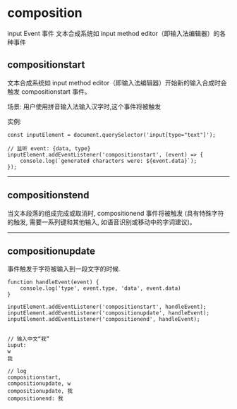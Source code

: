 # composition

input Event 事件
文本合成系统如 input method editor（即输入法编辑器）的各种事件

## compositionstart

文本合成系统如 input method editor（即输入法编辑器）开始新的输入合成时会触发 compositionstart 事件。

场景: 用户使用拼音输入法输入汉字时,这个事件将被触发

实例:

    const inputElement = document.querySelector('input[type="text"]');

    // 监听 event: {data, type}
    inputElement.addEventListener('compositionstart', (event) => {
        console.log(`generated characters were: ${event.data}`);
    });

---

## compositionstend

当文本段落的组成完成或取消时, compositionend 事件将被触发 (具有特殊字符的触发, 需要一系列键和其他输入, 如语音识别或移动中的字词建议)。

---

## compositionupdate

事件触发于字符被输入到一段文字的时候.

    function handleEvent(event) {
        console.log('type', event.type, 'data', event.data)
    }

    inputElement.addEventListener('compositionstart', handleEvent);
    inputElement.addEventListener('compositionupdate', handleEvent);
    inputElement.addEventListener('compositionend', handleEvent);


    // 输入中文“我” 
    iuput:
    w
    我

    // log
    compositionstart, 
    compositionupdate, w
    compositionupdate, 我
    compositionend: 我
